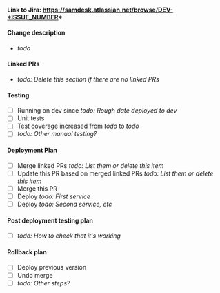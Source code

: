 #### Link to Jira: https://samdesk.atlassian.net/browse/DEV-*ISSUE_NUMBER*

#### Change description
- *todo*

#### Linked PRs
- *todo: Delete this section if there are no linked PRs*

#### Testing
- [ ] Running on dev since *todo: Rough date deployed to dev*
- [ ] Unit tests
- [ ] Test coverage increased from *todo* to *todo*
- [ ] *todo: Other manual testing?*

#### Deployment Plan
- [ ] Merge linked PRs *todo: List them or delete this item*
- [ ] Update this PR based on merged linked PRs *todo: List them or delete this item*  
- [ ] Merge this PR
- [ ] Deploy *todo: First service*
- [ ] Deploy *todo: Second service, etc*

#### Post deployment testing plan
- [ ] *todo: How to check that it's working*

#### Rollback plan
- [ ] Deploy previous version
- [ ] Undo merge
- [ ] *todo: Other steps?*